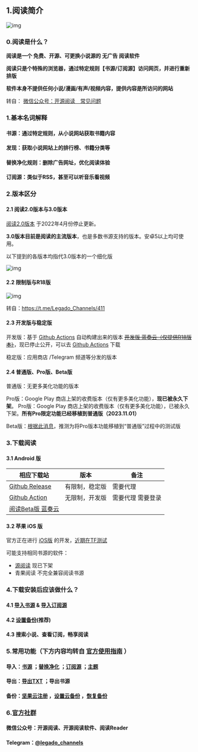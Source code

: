 ## 1.阅读简介

![img](https://telegra.ph/file/baff78c0816cac595ba8a.jpg)

### 0.阅读是什么？

**阅读是一个 免费、开源、可更换小说源的 无广告 阅读软件**

**阅读只是个特殊的浏览器，通过特定规则【书源/订阅源】访问网页，并进行重新排版**

**软件本身不提供任何小说/漫画/有声/视频内容，提供内容是所访问的网站**

转自： [微信公众号：开源阅读　常见问题](https://mp.weixin.qq.com/s/5EO-TuqYfDrK-bFk78vd3g)



### 1.基本名词解释

#### **书源：通过特定规则，从小说网站获取书籍内容**

#### **发现：获取小说网站上的排行榜、书籍分类等**

#### **替换净化规则：删除广告网址，优化阅读体验**

#### **订阅源：类似于RSS，甚至可以听音乐看视频**



### 2.版本区分

#### 2.1 阅读2.0版本与3.0版本

[阅读2.0版本](https://github.com/gedoor/MyBookshelf/releases) 于2022年4月份停止更新。

**3.0版本目前是阅读的主流版本**，也是多数书源支持的版本。安卓5以上均可使用。

以下提到的各版本均指代3.0版本的一个细化版

![img](https://raw.githubusercontent.com/gedoor/legado/master/app/src/main/res/mipmap-xxxhdpi/ic_launcher.png)

#### 2.2 限制版与R18版

![img](https://telegra.ph/file/ba6a9c754d2f5912a60ca.png)

转自：https://t.me/Legado_Channels/411

#### 2.3 开发版与稳定版

开发版：基于 [Github Actions](https://github.com/gedoor/legado/actions) 自动构建出来的版本
~~[开发版 蓝奏云（仅提供R18版本）](https://kunfei.lanzoui.com/b0f810h4b)~~，现已停止公开，可以去 [Github Actions](https://github.com/gedoor/legado/actions) 下载

稳定版：应用商店 /Telegram 频道等分发的版本



#### 2.4 普通版、Pro版、Beta版

普通版：无更多美化功能的版本

Pro版：Google Play 商店上架的收费版本（仅有更多美化功能），**现已被永久下架**。
Pro版：Google Play 商店上架的收费版本（仅有更多美化功能），已被永久下架。**所有Pro限定功能已经移植到普通版（2023.11.01）**

Beta版：[根据此消息](https://t.me/Legado_Channels/1279)，推测为将Pro版本功能移植到“普通版”过程中的测试版



### 3.下载阅读

#### 3.1  Android 版

| 相应下载站                                                   | 版本           | 备注                 |
| ------------------------------------------------------------ | -------------- | -------------------- |
| [Github Release](https://github.com/gedoor/legado/releases/latest) | 有限制，稳定版 | 需要代理             |
| [Github Action](https://github.com/gedoor/legado/actions)    | 无限制，开发版 | 需要代理    需要登录 |
| [阅读Beta版 蓝奏云](https://miaogongzi.lanzout.com/b01rgkhhe) |                |                      |

#### 3.2 苹果 iOS 版

官方正在进行 [iOS版](https://github.com/gedoor/YueDuFlutter) 的开发，[近期在TF测试](https://gedoor.github.io/download)

可能支持相同书源的软件：

- [源阅读](https://github.com/kaich/Yuedu) 现已下架
- 青果阅读 不完全兼容阅读书源


### 4.下载安装后应该做什么？

#### 4.1 [导入书源](./Import.md) & [导入订阅源](./Import2.md)

#### 4.2 [设置备份](./WebdavBackup.md)(推荐)

#### 4.3 搜索小说、查看订阅，畅享阅读


### 5.常用功能（下方内容均转自 [官方使用指南](https://www.yuque.com/legado/wiki/xz) ）

#### 导入：[书源](https://www.yuque.com/legado/wiki/xdroke) ；[替换净化](https://www.yuque.com/legado/wiki/gnt3nq) ；[订阅源](https://www.yuque.com/legado/wiki/grqch2) ；[主题](https://www.yuque.com/legado/wiki/tgbqdy)

#### 导出：[导出TXT](https://telegra.ph/很多人不知道如何导出TXT-02-16) ；导出书源

#### 备份：[坚果云注册](https://www.yuque.com/legado/wiki/fkx510) ，[设置云备份](https://www.yuque.com/legado/wiki/mgu5qu) ，[恢复备份](https://www.yuque.com/legado/wiki/nxs89y)   



### 6.[官方社群](https://www.yuque.com/legado/wiki/community)

#### 微信公众号：**开源阅读**、开源阅读软件、阅读Reader

#### Telegram：[@legado_channels](https://t.me/legado_channels)

